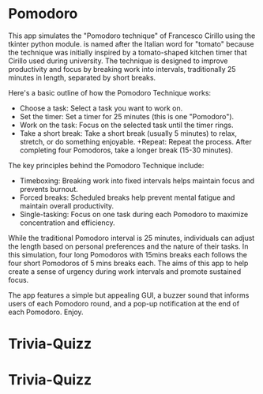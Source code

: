 # Pomodoro
This app simulates the "Pomodoro technique" of Francesco Cirillo using the tkinter python module. is named after the Italian word for "tomato" because the technique was initially inspired by a tomato-shaped kitchen timer that Cirillo used during university. The technique is designed to improve productivity and focus by breaking work into intervals, traditionally 25 minutes in length, separated by short breaks.

Here's a basic outline of how the Pomodoro Technique works:

+ Choose a task: Select a task you want to work on.
+ Set the timer: Set a timer for 25 minutes (this is one "Pomodoro").
+ Work on the task: Focus on the selected task until the timer rings.
+ Take a short break: Take a short break (usually 5 minutes) to relax, stretch, or do something enjoyable.
+Repeat: Repeat the process. After completing four Pomodoros, take a longer break (15-30 minutes).

The key principles behind the Pomodoro Technique include:

+ Timeboxing: Breaking work into fixed intervals helps maintain focus and prevents burnout.
+ Forced breaks: Scheduled breaks help prevent mental fatigue and maintain overall productivity.
+ Single-tasking: Focus on one task during each Pomodoro to maximize concentration and efficiency.

While the traditional Pomodoro interval is 25 minutes, individuals can adjust the length based on personal preferences and the nature of their tasks. In this simulation, four long Pomodoros with 15mins breaks each follows the four short Pomodoros of 5 mins breaks each. The aims of this app to help create a sense of urgency during work intervals and promote sustained focus.

The app features a simple but appealing GUI, a buzzer sound that informs users of each Pomodoro round, and a pop-up notification at the end of each Pomodoro.
Enjoy.
# Trivia-Quizz
# Trivia-Quizz
